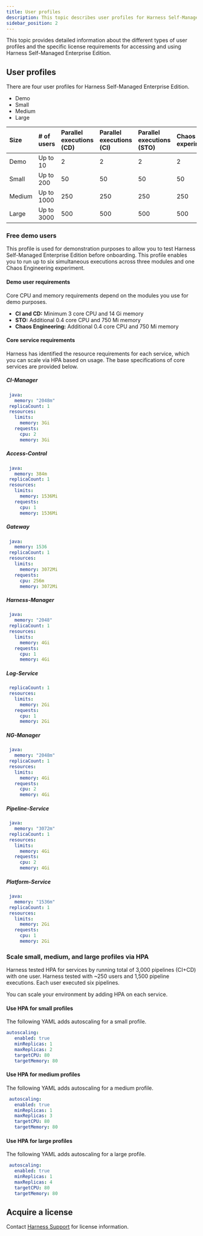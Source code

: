 ```yaml
---
title: User profiles
description: This topic describes user profiles for Harness Self-Managed Enterprise Edition.
sidebar_position: 2
---
```


This topic provides detailed information about the different types of user profiles and the specific license requirements for accessing and using Harness Self-Managed Enterprise Edition.

## User profiles

There are four user profiles for Harness Self-Managed Enterprise Edition.

- Demo
- Small
- Medium
- Large

| **Size** | **# of users** | **Parallel executions (CD)** | **Parallel executions (CI)** |**Parallel executions (STO)** | **Chaos experiments** |
| :-- | :-- | :-- | :-- | :-- | :-- |
| Demo|Up to 10|2|2|2|2|
| Small|Up to 200|50|50|50|50|
| Medium|Up to 1000|250|250|250|250|
| Large|Up to 3000|500|500|500|500|

### Free demo users

This profile is used for demonstration purposes to allow you to test Harness Self-Managed Enterprise Edition before onboarding. This profile enables you to run up to six simultaneous executions across three modules and one Chaos Engineering experiment.

#### Demo user requirements

Core CPU and memory requirements depend on the modules you use for demo purposes.

- **CI and CD:** Minimum 3 core CPU and 14 Gi memory
- **STO:** Additional 0.4 core CPU and 750 Mi memory
- **Chaos Engineering:** Additional 0.4 core CPU and 750 Mi memory

#### Core service requirements

Harness has identified the resource requirements for each service, which you can scale via HPA based on usage. The base specifications of core services are provided below.

##### CI-Manager

   ```yaml
    java:
      memory: "2048m"
    replicaCount: 1
    resources:
      limits:
        memory: 3Gi
      requests:
        cpu: 2
        memory: 3Gi
   ```

##### Access-Control

   ```yaml
    java:
      memory: 384m
    replicaCount: 1
    resources:
      limits:
        memory: 1536Mi
      requests:
        cpu: 1
        memory: 1536Mi
   ```

##### Gateway

   ```yaml
    java:
      memory: 1536
    replicaCount: 1
    resources:
      limits:
        memory: 3072Mi
      requests:
        cpu: 256m
        memory: 3072Mi
   ```

##### Harness-Manager

   ```yaml
    java:
      memory: "2048"
    replicaCount: 1
    resources:
      limits:
        memory: 4Gi
      requests:
        cpu: 1
        memory: 4Gi
   ```

##### Log-Service

   ```yaml
    replicaCount: 1
    resources:
      limits:
        memory: 2Gi
      requests:
        cpu: 1
        memory: 2Gi
   ```

##### NG-Manager

   ```yaml
    java:
      memory: "2048m"
    replicaCount: 1
    resources:
      limits:
        memory: 4Gi
      requests:
        cpu: 2
        memory: 4Gi
   ```

##### Pipeline-Service

   ```yaml
    java:
      memory: "3072m"
    replicaCount: 1
    resources:
      limits:
        memory: 4Gi
      requests:
        cpu: 2
        memory: 4Gi
   ```

##### Platform-Service

   ```yaml
    java:
      memory: "1536m"
    replicaCount: 1
    resources:
      limits:
        memory: 2Gi
      requests:
        cpu: 1
        memory: 2Gi
   ```

### Scale small, medium, and large profiles via HPA

Harness tested HPA for services by running total of 3,000 pipelines (CI+CD) with one user. Harness tested with ~250 users and 1,500 pipeline executions. Each user executed six pipelines.

You can scale your environment by adding HPA on each service.

#### Use HPA for small profiles

The following YAML adds autoscaling for a small profile.

   ```yaml
   autoscaling:
      enabled: true
      minReplicas: 1
      maxReplicas: 2
      targetCPU: 80
      targetMemory: 80
   ```

#### Use HPA for medium profiles

The following YAML adds autoscaling for a medium profile.

   ```yaml
    autoscaling:
      enabled: true
      minReplicas: 1
      maxReplicas: 3
      targetCPU: 80
      targetMemory: 80
   ```

#### Use HPA for large profiles

The following YAML adds autoscaling for a large profile.

   ```yaml
    autoscaling:
      enabled: true
      minReplicas: 1
      maxReplicas: 4
      targetCPU: 80
      targetMemory: 80
   ```

## Acquire a license

Contact [Harness Support](mailto:support@harness.io) for license information.
